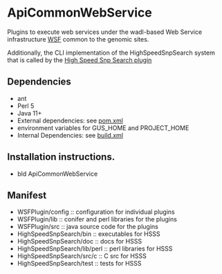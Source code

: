 # ApiCommonWebService
Plugins to execute web services under the wadl-based Web Service infrastructure <a href="https://github.com/VEuPathDB/WSF">WSF</a> common to the genomic sites.

Additionally, the CLI implementation of the HighSpeedSnpSearch system that is called by the [High Speed Snp Search plugin](WSFPlugin/src/main/java/org/apidb/apicomplexa/wsfplugin/highspeedsnpsearch)

## Dependencies

   + ant
   + Perl 5
   + Java 11+
   + External dependencies: see [pom.xml](pom.xml)
   + environment variables for GUS_HOME and PROJECT_HOME
   + Internal Dependencies: see [build.xml](build.xml)

## Installation instructions.

   + bld ApiCommonWebService

## Manifest

   + WSFPlugin/config :: configuration for individual plugins
   + WSFPlugin/lib :: conifer and perl libraries for the plugins
   + WSFPlugin/src :: java source code for the plugins
   + HighSpeedSnpSearch/bin :: executables for HSSS
   + HighSpeedSnpSearch/doc :: docs for HSSS
   + HighSpeedSnpSearch/lib/perl :: perl libraries for HSSS
   + HighSpeedSnpSearch/src/c :: C src for HSSS
   + HighSpeedSnpSearch/test :: tests for HSSS
